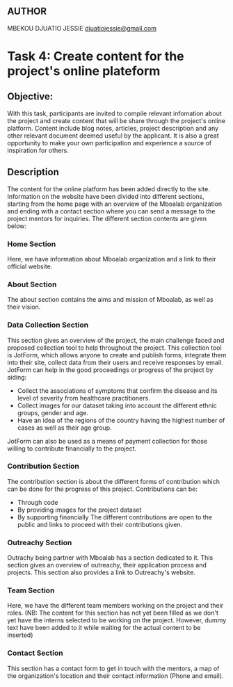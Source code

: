 ## AUTHOR
MBEKOU DJUATIO JESSIE
djuatiojessie@gmail.com

# Task 4: Create content for the project's online plateform

## Objective:
With this task, participants are invited to compile relevant infomation about the project and create content that will be share through the project's online platform. 
Content include blog notes, articles, project description and any other relevant document deemed useful by the applicant. 
It is also a great opportunity to make your own participation and experience a source of inspiration for others.

## Description
The content for the online platform has been added directly to the site. Information on the website have been divided into different sections, starting from the home page with an overview of the Mboalab organization and ending with a contact section where you can send a message to the project mentors for inquiries.
The different section contents are given below:

### Home Section
Here, we have information about Mboalab organization and a link to their official website.

### About Section
The about section contains the aims and mission of Mboalab, as well as their vision.

### Data Collection Section
This section gives an overview of the project, the main challenge faced and proposed collection tool to help throughout the project. This collection tool is JotForm, which allows anyone to create and publish forms, integrate them into their site, collect data from their users and receive responses by email. JotForm can help in the good proceedings or progress of the project by aiding:
- Collect the associations of symptoms that confirm the disease and its level of severity from healthcare practitioners. 
- Collect images for our dataset taking into account the different ethnic groups, gender and age.
- Have an idea of the regions of the country having the highest number of cases as well as their age group.

JotForm can also be used as a means of payment collection for those willing to contribute financially to the project.

### Contribution Section
The contribution section is about the different forms of contribution which can be done for the progress of this project. Contributions can be:
- Through code
- By providing images for the project dataset
- By supporting financially
The different contributions are open to the public and links to proceed with their contributions given.

### Outreachy Section
Outrachy being partner with Mboalab has a section dedicated to it. This section gives an overview of outreachy, their application process and projects. This section also provides a link to Outreachy's website.

### Team Section
Here, we have the different team members working on the project and their roles. (NB: The content for this section has not yet been filled as we don't yet have the interns selected to be working on the project. However, dummy text have been added to it while waiting for the actual content to be inserted)

### Contact Section
This section has a contact form to get in touch with the mentors, a map of the organization's location and their contact information (Phone and email).